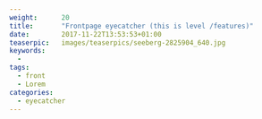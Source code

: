 ```yaml
---
weight:      20
title:       "Frontpage eyecatcher (this is level /features)"
date:        2017-11-22T13:53:53+01:00
teaserpic:   images/teaserpics/seeberg-2825904_640.jpg
keywords:
  -
tags:
  - front
  - Lorem
categories:
  - eyecatcher
---
```


